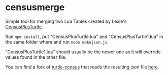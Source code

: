 # censusmerge

Simple tool for merging two Lua Tables created by Lexie's [CensusPlusTurtle](https://github.com/Lexiebean/CensusPlusTurtle).

Run `npm install`, put "CensusPlusTurtle.lua" and "CensusPlusTurtle1.lua"  in the same folder where and run `node makejson.js`.

"CensusPlusTurtle1.lua" should usually be the newer one as it will override values found in the other file.

You can find a fork of [turtle-census](https://github.com/gwetchen/turtle-census) that reads the resulting json file [here](https://github.com/gwetchen/turtle-census/tree/censusjson).